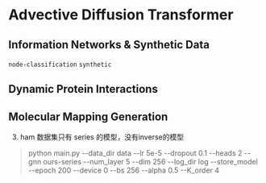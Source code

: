  # Advective Diffusion Transformer

 ## Information Networks & Synthetic Data

 `node-classification`
 `synthetic`

 ## Dynamic Protein Interactions

 ## Molecular Mapping Generation

3. ham 数据集只有 series 的模型，没有inverse的模型

> python main.py --data_dir data --lr 5e-5 --dropout 0.1 --heads 2 --gnn ours-series --num_layer 5 --dim 256 --log_dir log --store_model --epoch 200 --device 0 --bs 256 --alpha 0.5 --K_order 4 